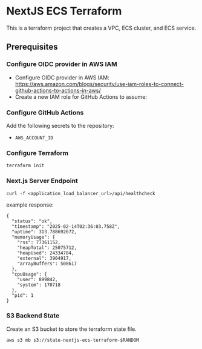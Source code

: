 # NextJS ECS Terraform

This is a terraform project that creates a VPC, ECS cluster, and ECS service.

## Prerequisites

### Configure OIDC provider in AWS IAM
- Configure OIDC provider in AWS IAM: https://aws.amazon.com/blogs/security/use-iam-roles-to-connect-github-actions-to-actions-in-aws/
- Create a new IAM role for GitHub Actions to assume:


### Configure GitHub Actions

Add the following secrets to the repository:
- `AWS_ACCOUNT_ID`

### Configure Terraform 

```
terraform init
```

### Next.js Server Endpoint 

```
curl -f <application_load_balancer_url>/api/healthcheck
```

example response:
```
{
  "status": "ok",
  "timestamp": "2025-02-14T02:36:03.758Z",
  "uptime": 313.788692672,
  "memoryUsage": {
    "rss": 77361152,
    "heapTotal": 25075712,
    "heapUsed": 24334784,
    "external": 3904917,
    "arrayBuffers": 508617
  },
  "cpuUsage": {
    "user": 899842,
    "system": 170718
  },
  "pid": 1
}
```

### S3 Backend State

Create an S3 bucket to store the terraform state file.

```
aws s3 mb s3://state-nextjs-ecs-terraform-$RANDOM
```

